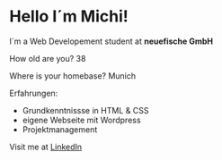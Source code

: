 
# Hello I´m Michi!

I´m a Web Developement student at **neuefische GmbH**

How old are you?
38

Where is your homebase?
Munich


Erfahrungen: 
* Grundkenntnissse in HTML & CSS
* eigene Webseite mit Wordpress
* Projektmanagement

Visit me at [LinkedIn](https://www.linkedin.com/in/michael-berger-697321158/)
